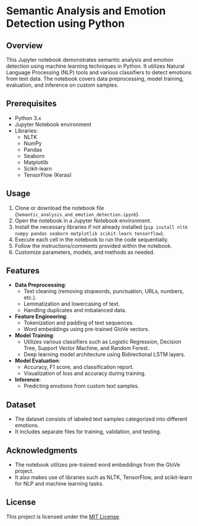 # Semantic Analysis and Emotion Detection using Python

## Overview
This Jupyter notebook demonstrates semantic analysis and emotion detection using machine learning techniques in Python. It utilizes Natural Language Processing (NLP) tools and various classifiers to detect emotions from text data. The notebook covers data preprocessing, model training, evaluation, and inference on custom samples.

## Prerequisites
- Python 3.x
- Jupyter Notebook environment
- Libraries:
  - NLTK
  - NumPy
  - Pandas
  - Seaborn
  - Matplotlib
  - Scikit-learn
  - TensorFlow (Keras)
  
## Usage
1. Clone or download the notebook file (`Semantic_analysis_and_emotion_detection.ipynb`).
2. Open the notebook in a Jupyter Notebook environment.
3. Install the necessary libraries if not already installed (`pip install nltk numpy pandas seaborn matplotlib scikit-learn tensorflow`).
4. Execute each cell in the notebook to run the code sequentially.
5. Follow the instructions/comments provided within the notebook.
6. Customize parameters, models, and methods as needed.

## Features
- **Data Preprocessing**:
  - Text cleaning (removing stopwords, punctuation, URLs, numbers, etc.).
  - Lemmatization and lowercasing of text.
  - Handling duplicates and imbalanced data.
- **Feature Engineering**:
  - Tokenization and padding of text sequences.
  - Word embeddings using pre-trained GloVe vectors.
- **Model Training**:
  - Utilizes various classifiers such as Logistic Regression, Decision Tree, Support Vector Machine, and Random Forest.
  - Deep learning model architecture using Bidirectional LSTM layers.
- **Model Evaluation**:
  - Accuracy, F1 score, and classification report.
  - Visualization of loss and accuracy during training.
- **Inference**:
  - Predicting emotions from custom text samples.

## Dataset
- The dataset consists of labeled text samples categorized into different emotions.
- It includes separate files for training, validation, and testing.

## Acknowledgments
- The notebook utilizes pre-trained word embeddings from the GloVe project.
- It also makes use of libraries such as NLTK, TensorFlow, and scikit-learn for NLP and machine learning tasks.

## License
This project is licensed under the [MIT License](LICENSE).
